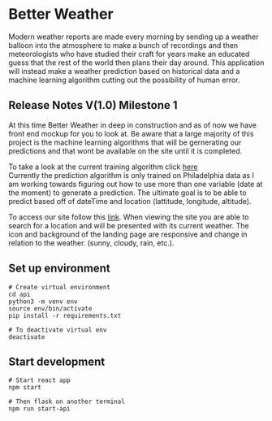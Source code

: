 # Better Weather
Modern weather reports are made every morning by sending up a weather balloon into the atmosphere to make a bunch of recordings and then meteorologists who have studied their craft for years make an educated guess that the rest of the world then plans their day around. This application will instead make a weather prediction based on historical data and a machine learning algorithm cutting out the possibility of human error.

## Release Notes V(1.0) Milestone 1
At this time Better Weather in deep in construction and as of now we have front end mockup for you to look at. 
Be aware that a large majority of this project is the machine learning algorithms that will be gernerating our predictions and that wont be 
available on the site until it is completed.   
  
To take a look at the current training algorithm click [here](https://github.com/Capstone-Projects-2021-Fall/project-teams-better-weather/blob/main/prediction/philly.ipynb)  
Currently the prediction algorithm is only trained on Philadelphia data as I am working towards figuring out how to use more than one variable (date at the moment) to generate a prediction. The ultimate goal is to be able to predict based off of dateTime and location (lattitude, longitude, altitude).    
  
To access our site follow this [link](http://18.234.149.24:3000/).
When viewing the site you are able to search for a location and will be presented with its current weather. 
The icon and background of the landing page are responsive and change in relation to the weather. (sunny, cloudy, rain, etc.). 

## Set up environment
```
# Create virtual environment
cd api 
python3 -m venv env
source env/bin/activate
pip install -r requirements.txt

# To deactivate virtual env
deactivate
```

## Start development
```
# Start react app
npm start

# Then flask on another terminal
npm run start-api
```
